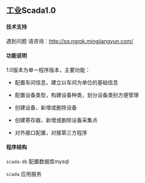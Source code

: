 ## 工业Scada1.0

#### 技术支持

遇到问题 请咨询：http://sq.ngrok.mingjiangyun.com/

#### 功能说明

1.0版本为单一程序版本，主要功能：

- 配置车间信息，建立以车间为单位的基础信息

- 配置设备类型，构建设备种类，划分设备类别方便管理

- 创建设备，新增或删除设备

- 创建寄存器，新增或删除设备采集点

- 对外接口配置，对接第三方程序

#### 程序结构

`scada-db`
配置数据库mysql

`scada`
应用服务

